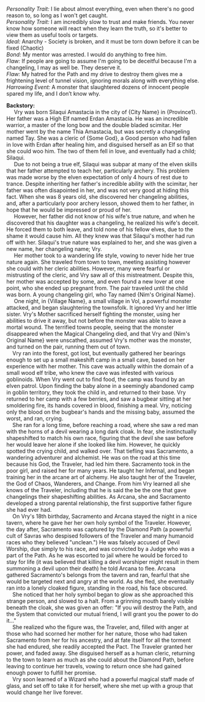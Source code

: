*Personality Trait:* I lie about almost everything, even when there's no good reason to, so long as I won't get caught. \
*Personality Trait:* I am incredibly slow to trust and make friends. You never know how someone will react when they learn the truth, so it's better to view them as useful tools or targets. \
*Ideal:* Anarchy - Society is broken, and it must be torn down before it can be fixed (Chaotic) \
*Bond:* My mentor was arrested. I would do anything to free him. \
*Flaw:* If people are going to assume I'm going to be deceitful because I'm a changeling, I may as well be. They deserve it. \
*Flaw:* My hatred for the Path and my drive to destroy them gives me a frightening level of tunnel vision, ignoring morals along with everything else. \
*Harrowing Event:* A monster that slaughtered dozens of innocent people spared my life, and I don’t know why. 

**Backstory:** \
&nbsp;&nbsp;&nbsp;&nbsp; Vry was born Silaqui Amastacia in the city of {City Name} in {Province1}. Her father was a High Elf named Erdan Amastacia. He was an incredible warrior, a master of the long bow and the double bladed scimitar. Her mother went by the name Thia Amastacia, but was secretly a changeling named Tay. She was a cleric of {Some God}, a Good person who had fallen in love with Erdan after healing him, and disguised herself as an Elf so that she could woo him. The two of them fell in love, and eventually had a child; Silaqui. \
&nbsp;&nbsp;&nbsp;&nbsp; Due to not being a true elf, Silaqui was subpar at many of the elven skills that her father attempted to teach her, particularly archery. This problem was made worse by the elven expectation of only 4 hours of rest due to trance. Despite inheriting her father's incredible ability with the scimitar, her father was often disapointed in her, and was not very good at hiding this fact. When she was 8 years old, she discovered her changeling abilities, and, after a particularly poor archery lesson, showed them to her father, in hope that he would be impressed or proud of her. \
&nbsp;&nbsp;&nbsp;&nbsp; However, her father did not know of his wife's true nature, and when he discovered that his daughter was a changeling, he realized his wife's deceit. He forced them to both leave, and told none of his fellow elves, due to the shame it would cause him. All they knew was that Silaqui's mother had run off with her. Silaqui's true nature was explained to her, and she was given a new name, her changeling name; Vry. \
&nbsp;&nbsp;&nbsp;&nbsp; Her mother took to a wandering life style, vowing to never hide her true nature again. She traveled from town to town, meeting assisting however she could with her cleric abilities. However, many were fearful or mistrusting of the cleric, and Vry saw all of this mistreatment. Despite this, her mother was accepted by some, and even found a new lover at one point, who she ended up pregnant from. The pair traveled until the child was born. A young changeling girl, who Tay named {Nim's Original Name}. \
&nbsp;&nbsp;&nbsp;&nbsp; One night, in {Village Name}, a small village in Vol, a powerful monster attacked, and began slaughtering the townsfolk. It ignored Vry and her little sister. Vry's Mother sacrificed herself fighting the monster, using her abilities to drive it away, but not before the monster was able to leave a mortal wound. The terrified towns people, seeing that the monster disappeared when the Magical Changeling died, and that Vry and {Nim's Original Name} were unscathed, assumed Vry's mother was the monster, and turned on the pair, running them out of town. \
&nbsp;&nbsp;&nbsp;&nbsp;Vry ran into the forest, got lost, but eventually gathered her bearings enough to set up a small makeshift camp in a small cave, based on her experience with her mother. This cave was actually within the domain of a small wood elf tribe, who knew the cave was infested with various goblinoids. When Vry went out to find food, the camp was found by an elven patrol. Upon finding the baby alone in a seemingly abandoned camp in goblin territory, they took the child in, and returned to their base. Vry returned to her camp with a few berries, and saw a bugbear sitting at her smoldering fire, its hands covered in blood, finishing a meal. Vry, noticing only the blood on the bugbear's hands and the missing baby, assumed the worst, and ran, crying. \
&nbsp;&nbsp;&nbsp;&nbsp;She ran for a long time, before reaching a road, where she saw a red man with the horns of a devil wearing a long dark cloak. In fear, she instinctually shapeshifted to match his own race, figuring that the devil she saw before her would leave her alone if she looked like him. However, he quickly spotted the crying child, and walked over. That tiefling was Sacramento, a wandering adventurer and alchemist. He was on the road at this time because his God, the Traveler, had led him there. Sacramento took in the poor girl, and raised her for many years. He taught her Infernal, and began training her in the arcane art of alchemy. He also taught her of the Traveler, the God of Chaos, Wanderers, and Change. From him Vry learned all she knows of the Traveler, including that he is said the be the one that gave changelings their shapeshifting abilities. As Arcana, she and Sacramento developed a strong parental relationship, the first supportive father figure she had ever had. \
&nbsp;&nbsp;&nbsp;&nbsp;On Vry's 18th birthday, Sacramento and Arcana stayed the night in a nice tavern, where he gave her her own holy symbol of the Traveler. However, the day after, Sacramento was captured by the Diamond Path (a powerful cult of Savras who despised followers of the Traveler and many humanoid races who they believed "unclean.") He was falsely accused of Devil Worship, due simply to his race, and was convicted by a Judge who was a part of the Path. As he was escorted to jail where he would be forced to stay for life (it was believed that killing a devil worshiper might result in them summoning a devil upon their death) he told Arcana to flee. Arcana gathered Sacramento's belongs from the tavern and ran, fearful that she would be targeted next and angry at the world. As she fled, she eventually ran into a lonely cloaked figure, standing in the road, his face obscured. \
&nbsp;&nbsp;&nbsp;&nbsp;She noticed that her holy symbol began to glow as she approached this strange person, and slowed to a halt. From a grinning mouth barely visible beneath the cloak, she was given an offer: "If you will destroy the Path, and the System that convicted our mutual friend, I will grant you the power to do it..." \
&nbsp;&nbsp;&nbsp;&nbsp;She realized who the figure was, the Traveler, and, filled with anger at those who had scorned her mother for her nature, those who had taken Sacramento from her for his ancestry, and at fate itself for all the torment she had endured, she readily accepted the Pact. The Traveler granted her power, and faded away. She disguised herself as a human cleric, returning to the town to learn as much as she could about the Diamond Path, before leaving to continue her travels, vowing to return once she had gained enough power to fulfill her promise. \
&nbsp;&nbsp;&nbsp;&nbsp;Vry soon learned of a Wizard who had a powerful magical staff made of glass, and set off to take it for herself, where she met up with a group that would change her live forever. 
